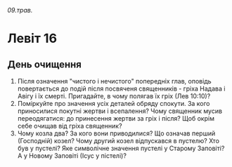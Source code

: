 
_09.трав._

# Левіт 16

## День очищення
1. Після означення "чистого і нечистого" попередніх глав, оповідь повертається до подій після посвяченя священників - гріха Надава і Авігу і їх смерті. Пригадайте, в чому полягав їх гріх (Лев 10:10)?
2. Поміркуйте про значення усіх деталей обряду спокути. За кого приносилися покутні жертви і всепалення? Чому священник мусив переодягатися: до принесення жертви за гріх і після? Щоб окрім себе очищав від гріха священник?
3. Чому козла два? За кого вони приводилися? Що означав перший (Господній) козел? Чому другий козел відпускався в пустелю? Хто був у пустелі? Яке символічне значення пустелі у Старому Заповіті? А у Новому Заповіті (Ісус у пістелі)?
